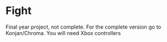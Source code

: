 # Fight
Final year project, not complete. For the complete version go to Konjan/Chroma.
You will need Xbox controllers
